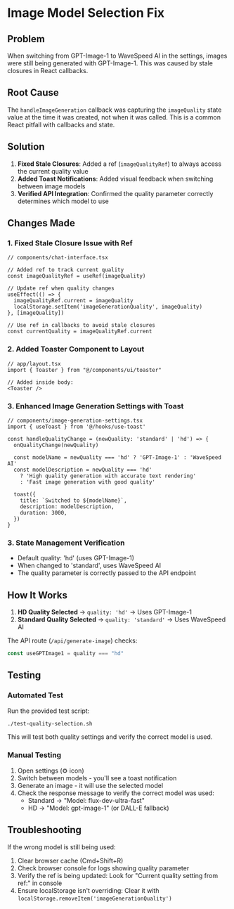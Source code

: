 # Image Model Selection Fix

## Problem

When switching from GPT-Image-1 to WaveSpeed AI in the settings, images were still being generated with GPT-Image-1. This was caused by stale closures in React callbacks.

## Root Cause

The `handleImageGeneration` callback was capturing the `imageQuality` state value at the time it was created, not when it was called. This is a common React pitfall with callbacks and state.

## Solution

1. **Fixed Stale Closures**: Added a ref (`imageQualityRef`) to always access the current quality value
2. **Added Toast Notifications**: Added visual feedback when switching between image models
3. **Verified API Integration**: Confirmed the quality parameter correctly determines which model to use

## Changes Made

### 1. Fixed Stale Closure Issue with Ref

```tsx
// components/chat-interface.tsx

// Added ref to track current quality
const imageQualityRef = useRef(imageQuality)

// Update ref when quality changes
useEffect(() => {
  imageQualityRef.current = imageQuality
  localStorage.setItem('imageGenerationQuality', imageQuality)
}, [imageQuality])

// Use ref in callbacks to avoid stale closures
const currentQuality = imageQualityRef.current
```

### 2. Added Toaster Component to Layout

```tsx
// app/layout.tsx
import { Toaster } from "@/components/ui/toaster"

// Added inside body:
<Toaster />
```

### 3. Enhanced Image Generation Settings with Toast

```tsx
// components/image-generation-settings.tsx
import { useToast } from '@/hooks/use-toast'

const handleQualityChange = (newQuality: 'standard' | 'hd') => {
  onQualityChange(newQuality)
  
  const modelName = newQuality === 'hd' ? 'GPT-Image-1' : 'WaveSpeed AI'
  const modelDescription = newQuality === 'hd' 
    ? 'High quality generation with accurate text rendering' 
    : 'Fast image generation with good quality'
  
  toast({
    title: `Switched to ${modelName}`,
    description: modelDescription,
    duration: 3000,
  })
}
```

### 3. State Management Verification

- Default quality: 'hd' (uses GPT-Image-1)
- When changed to 'standard', uses WaveSpeed AI
- The quality parameter is correctly passed to the API endpoint

## How It Works

1. **HD Quality Selected** → `quality: 'hd'` → Uses GPT-Image-1
2. **Standard Quality Selected** → `quality: 'standard'` → Uses WaveSpeed AI

The API route (`/api/generate-image`) checks:

```typescript
const useGPTImage1 = quality === "hd"
```

## Testing

### Automated Test

Run the provided test script:

```bash
./test-quality-selection.sh
```

This will test both quality settings and verify the correct model is used.

### Manual Testing

1. Open settings (⚙️ icon)
2. Switch between models - you'll see a toast notification
3. Generate an image - it will use the selected model
4. Check the response message to verify the correct model was used:
   - Standard → "Model: flux-dev-ultra-fast"
   - HD → "Model: gpt-image-1" (or DALL-E fallback)

## Troubleshooting

If the wrong model is still being used:

1. Clear browser cache (Cmd+Shift+R)
2. Check browser console for logs showing quality parameter
3. Verify the ref is being updated: Look for "Current quality setting from ref:" in console
4. Ensure localStorage isn't overriding: Clear it with `localStorage.removeItem('imageGenerationQuality')`
